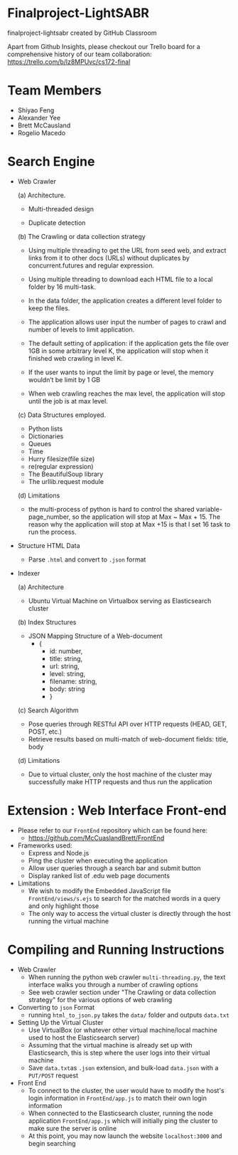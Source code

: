 # Finalproject-LightSABR
finalproject-lightsabr created by GitHub Classroom

Apart from Github Insights, please checkout our Trello board for a comprehensive history of our team collaboration:
https://trello.com/b/lz8MPUvc/cs172-final

# Team Members
- Shiyao Feng 
- Alexander Yee
- Brett McCausland
- Rogelio Macedo 

# Search Engine

- Web Crawler

    (a) Architecture.
    
    - Multi-threaded design
    
    - Duplicate detection
        
    (b) The Crawling or data collection strategy
    
    - Using multiple threading to get the URL from seed web, and extract links from it to other docs (URLs) without duplicates by        concurrent.futures and regular expression.
    
    - Using multiple threading to download each HTML file to a local folder by 16 multi-task.
    
    - In the data folder, the application creates a different level folder to keep the files.
    
    - The application allows user input the number of pages to crawl and number of levels to limit application.
    
    - The default setting of application: if the application gets the file over 1GB in some arbitrary level K, the application will stop when it finished web crawling in level K.
    
    - If the user wants to input the limit by page or level, the memory wouldn’t be limit by 1 GB
    
    - When web crawling reaches the max level, the application will stop until the job is at max level.

        
    (c) Data Structures employed.
    
    - Python lists
    - Dictionaries
    - Queues
    - Time
    - Hurry filesize(file size)
    - re(regular expression)
    - The BeautifulSoup library
    - The urllib.request module
    
    (d) Limitations
    - the multi-process of python is hard to control the shared variable-page_number, so the application will stop at Max ~ Max + 15. The reason why the application will stop at Max +15 is that I set 16 task to run the process.  
        
- Structure HTML Data
    - Parse `.html` and convert to `.json` format

- Indexer
    
    (a) Architecture
    - Ubuntu Virtual Machine on Virtualbox serving as Elasticsearch cluster
  
    (b) Index Structures
    - JSON Mapping Structure of a Web-document
        - {
           - id: number,
           - title: string,
           - url: string,
           - level: string,
           - filename: string,
           - body: string
           - }

    (c) Search Algorithm
    - Pose queries through RESTful API over HTTP requests (HEAD, GET, POST, etc.)
    - Retrieve results based on multi-match of web-document fields: title, body

    (d) Limitations
    - Due to virtual cluster, only the host machine of the cluster may successfully make HTTP requests and thus run the application

# Extension : Web Interface Front-end
  - Please refer to our `FrontEnd` repository which can be found here:
      - https://github.com/McCuaslandBrett/FrontEnd
  - Frameworks used: 
    - Express and Node.js
    - Ping the cluster when executing the application
    - Allow user queries through a search bar and submit button
    - Display ranked list of .edu web page documents
  - Limitations
    - We wish to modify the Embedded JavaScript file `FrontEnd/views/s.ejs` to search for the matched words in a query and only highlight those
    - The only way to access the virtual cluster is directly through the host running the virtual machine
   
# Compiling and Running Instructions
- Web Crawler
    - When running the python web crawler `multi-threading.py`, the text interface walks you through a number of crawling options
    - See web crawler section under "The Crawling or data collection strategy" for the various options of web crawling
- Converting to `json` Format
    - running `html_to_json.py` takes the `data/` folder and outputs `data.txt`
- Setting Up the Virtual Cluster
    - Use VirtualBox (or whatever other virtual machine/local machine used to host the Elasticsearch server)
    - Assuming that the virtual machine is already set up with Elasticsearch, this is step where the user logs into their virtual machine
    - Save `data.txt`as `.json` extension, and bulk-load `data.json` with a `PUT/POST` request
- Front End
    - To connect to the cluster, the user would have to modify the host's login information in `FrontEnd/app.js` to match their own login information
    - When connected to the Elasticsearch cluster, running the node application `FrontEnd/app.js` which will initially ping the cluster to make sure the server is online
    - At this point, you may now launch the website `localhost:3000` and begin searching 
